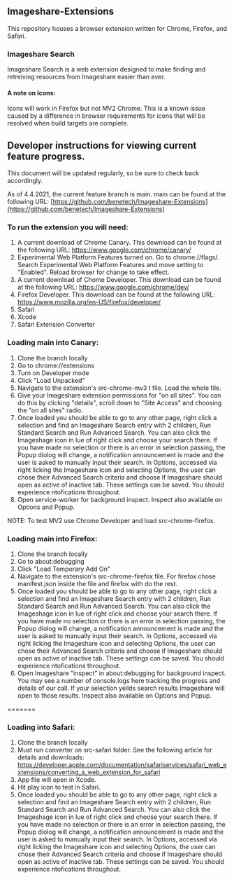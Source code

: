 ## Imageshare-Extensions
This repository houses a browser extension written for Chrome, Firefox, and Safari.

### Imageshare Search
Imageshare Search is a web extension designed to make finding and retreiving resources from Imageshare easier than ever.

#### A note on Icons:
Icons will work in Firefox but not MV2 Chrome. This is a known issue caused by a difference in browser requirements for icons that will be resolved when build targets are complete.

## Developer instructions for viewing current feature progress.
This document will be updated regularly, so be sure to check back accordingly.

As of 4.4.2021, the current feature branch is main. main can be found at the following URL: [https://github.com/benetech/Imageshare-Extensions](https://github.com/benetech/Imageshare-Extensions)

### To run the extension you will need:
1) A current download of Chrome Canary. This download can be found at the following URL: https://www.google.com/chrome/canary/
2) Experimental Web Platform Features turned on. Go to chrome://flags/. Search Experimental Web Platform Features and move setting to "Enabled". Reload browser for change to take effect.
3) A current download of Chome Developer. This download can be found at the following URL: https://www.google.com/chrome/dev/
4) Firefox Developer. This download can be found at the following URL: https://www.mozilla.org/en-US/firefox/developer/
5) Safari
6) Xcode
7) Safari Extension Converter

### Loading main into Canary:
1) Clone the branch locally
2) Go to chrome://extensions
3) Turn on Developer mode
4) Click "Load Unpacked"
5) Navigate to the extension's src-chrome-mv3 t file. Load the whole file.
6) Give your Imageshare extension permissions for "on all sites". You can do this by clicking "details", scroll down to "Site Access" and choosing the "on all sites" radio.
7) Once loaded you should be able to go to any other page, right click a selection and find an Imageshare Search entry with 2 children, Run Standard Search and Run Advanced Search. You can also click the Imageshage icon in lue of right click and choose your search there. If you have made no selection or there is an error in selection passing, the Popup diolog will change, a notification announcement is made and the user is asked to manually input their search. In Options, accessed via right licking the Imageshare icon and selecting Options, the user can chose their Advanced Search criteria and choose if Imageshare should open as active of inactive tab. These settings can be saved. You should experience ntofications throughout. 
8) Open service-worker for background inspect. Inspect also available on Options and Popup. 

NOTE: To test MV2 use Chrome Developer and load src-chrome-firefox.

### Loading main into Firefox:
1) Clone the branch locally
2) Go to about:debugging
3) Click "Load Temporary Add On"
4) Navigate to the extension's src-chrome-firefox file. For firefox chose manifest.json inside the file and firefox with do the rest.
5) Once loaded you should be able to go to any other page, right click a selection and find an Imageshare Search entry with 2 children, Run Standard Search and Run Advanced Search. You can also click the Imageshage icon in lue of right click and choose your search there. If you have made no selection or there is an error in selection passing, the Popup diolog will change, a notification announcement is made and the user is asked to manually input their search. In Options, accessed via right licking the Imageshare icon and selecting Options, the user can chose their Advanced Search criteria and choose if Imageshare should open as active of inactive tab. These settings can be saved.  You should experience ntofications throughout. 
6) Open Imageshare "inspect" in about:debugging for background inspect. You may see a number of console.logs here tracking the progress and details of our call. If your selection yeilds search results Imageshare will open to those results. Inspect also available on Options and Popup.

=======
### Loading into Safari:

1) Clone the branch locally
2) Must run converter on src-safari folder. See the following article for details and downloads: https://developer.apple.com/documentation/safariservices/safari_web_extensions/converting_a_web_extension_for_safari
3) App file will open in Xcode. 
4) Hit play icon to test in Safari.
5) Once loaded you should be able to go to any other page, right click a selection and find an Imageshare Search entry with 2 children, Run Standard Search and Run Advanced Search. You can also click the Imageshage icon in lue of right click and choose your search there. If you have made no selection or there is an error in selection passing, the Popup diolog will change, a notification announcement is made and the user is asked to manually input their search. In Options, accessed via right licking the Imageshare icon and selecting Options, the user can chose their Advanced Search criteria and choose if Imageshare should open as active of inactive tab. These settings can be saved. You should experience ntofications throughout. 


